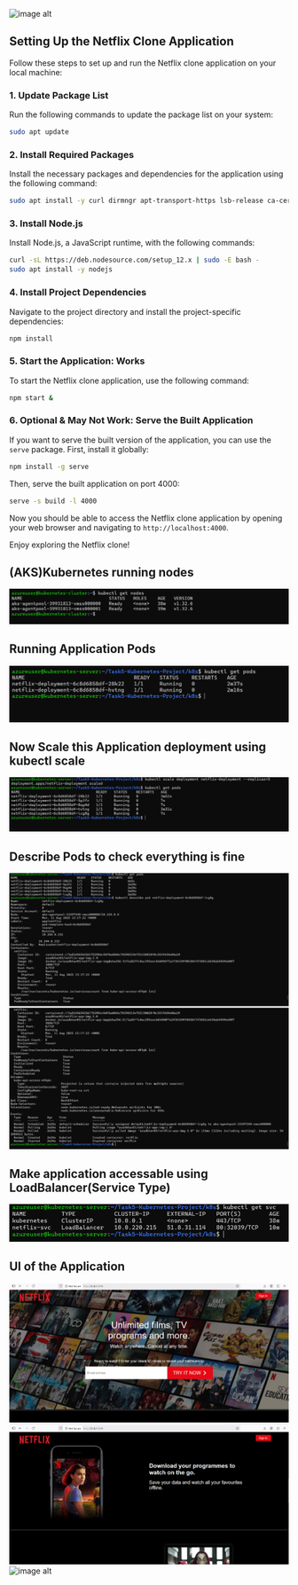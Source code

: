 ![image alt](https://github.com/mdasad51/Task5-Kubernetes-Project/blob/main/images/homescreen.jpg?raw=true)

## Setting Up the Netflix Clone Application

Follow these steps to set up and run the Netflix clone application on your local machine:

### 1. Update Package List

Run the following commands to update the package list on your system:

```bash
sudo apt update
```

### 2. Install Required Packages

Install the necessary packages and dependencies for the application using the following command:

```bash
sudo apt install -y curl dirmngr apt-transport-https lsb-release ca-certificates
```

### 3. Install Node.js

Install Node.js, a JavaScript runtime, with the following commands:

```bash
curl -sL https://deb.nodesource.com/setup_12.x | sudo -E bash -
sudo apt install -y nodejs
```

### 4. Install Project Dependencies

Navigate to the project directory and install the project-specific dependencies:

```bash
npm install
```

### 5. Start the Application: Works

To start the Netflix clone application, use the following command:

```bash
npm start &
```

### 6. Optional & May Not Work: Serve the Built Application

If you want to serve the built version of the application, you can use the `serve` package. First, install it globally:

```bash
npm install -g serve
```

Then, serve the built application on port 4000:

```bash
serve -s build -l 4000
```

Now you should be able to access the Netflix clone application by opening your web browser and navigating to `http://localhost:4000`.

Enjoy exploring the Netflix clone!

## (AKS)Kubernetes running nodes
![image alt](https://github.com/mdasad51/Task5-Kubernetes-Project/blob/main/images/Screenshot%202025-08-11%20170258.png?raw=true)

## Running Application Pods 
![image alt](https://github.com/mdasad51/Task5-Kubernetes-Project/blob/main/images/Screenshot%202025-08-11%20184622.png?raw=true)

## Now Scale this Application deployment using kubectl scale
![image alt](https://github.com/mdasad51/Task5-Kubernetes-Project/blob/main/images/Screenshot%202025-08-11%20184834.png?raw=true)
## Describe Pods to check everything is fine
![image alt](https://github.com/mdasad51/Task5-Kubernetes-Project/blob/main/images/Screenshot%202025-08-11%20185015.png?raw=true)
![image alt](https://github.com/mdasad51/Task5-Kubernetes-Project/blob/main/images/Screenshot%202025-08-11%20185035.png?raw=true)

## Make application accessable using LoadBalancer(Service Type)
![image alt](https://github.com/mdasad51/Task5-Kubernetes-Project/blob/main/images/Screenshot%202025-08-11%20185321.png?raw=true)

## UI of the Application
![image alt](https://github.com/mdasad51/Task5-Kubernetes-Project/blob/main/images/Screenshot%202025-08-11%20185457.png?raw=true)
![image alt](https://github.com/mdasad51/Task5-Kubernetes-Project/blob/main/images/Screenshot%202025-08-11%20185520.png?raw=true)
![image alt](https://github.com/mdasad51/Task5-Kubernetes-Project/blob/main/images/demo1.png?raw=true)
